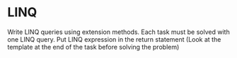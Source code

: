 # LINQ

Write LINQ queries using extension methods. Each task must be solved with
one LINQ query. Put LINQ expression in the return statement (Look at the template at the end of the task before solving the problem)
